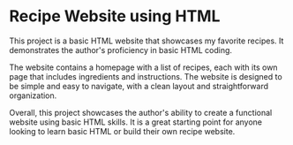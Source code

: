 # Recipe Website using HTML
This project is a basic HTML website that showcases my favorite recipes. It demonstrates the author's proficiency in basic HTML coding.

The website contains a homepage with a list of recipes, each with its own page that includes ingredients and instructions. The website is designed to be simple and easy to navigate, with a clean layout and straightforward organization.

Overall, this project showcases the author's ability to create a functional website using basic HTML skills. It is a great starting point for anyone looking to learn basic HTML or build their own recipe website.